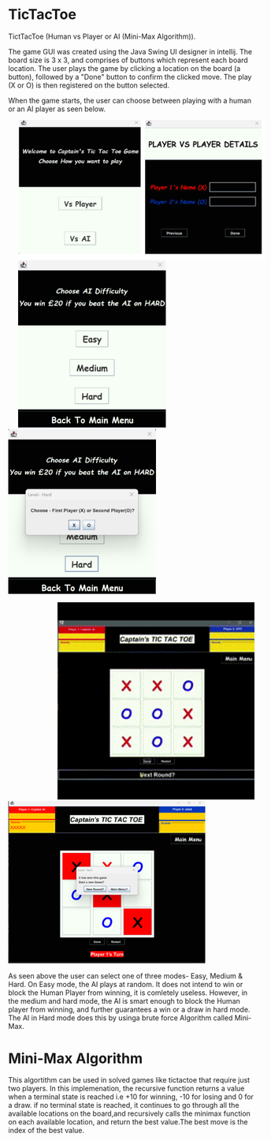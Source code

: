 # TicTacToe
TictTacToe (Human vs Player or AI (Mini-Max Algorithm)).

The game GUI was created using the Java Swing UI designer in intellij. The board size is 3 x 3, and comprises of buttons which represent each board location. The user plays the game by clicking a location on the board (a button), followed by a "Done" button to confirm the clicked move. The play (X or O) is then registered on the button selected. 

When the game starts, the user can choose between playing with a human or an AI player as seen below. 


 


<p>
 <img src="src/main/java/com/captainnigeria/tictactoe/Game Snapshots/16_11_2022 16_40_38.png"  hspace=20 style="width:500px ; height:800x">
 <img src="src/main/java/com/captainnigeria/tictactoe/Game Snapshots/Screenshot 2022-11-18 014727.png"  hspace=20  style="width:300px ; height:350x; vspace: 50px">
 <img src="src/main/java/com/captainnigeria/tictactoe/Game Snapshots/Screenshot 2022-11-18 014800.png" style="width:300px ; height:350x; padding: 50x">
</p>

<p>
<img src="src/main/java/com/captainnigeria/tictactoe/Game Snapshots/Untitled video - Made with Clipchamp.gif"  hspace=100 style=" width:400px ; height:300x">
<img src="src/main/java/com/captainnigeria/tictactoe/Game Snapshots/Screenshot 2022-11-17 232715.png" style="width:400px ; height:300x">
</p>


As seen above the user can select one of three modes- Easy, Medium & Hard. On Easy mode, the AI plays at random. It does not intend to win or block the Human Player from winning, it is comletely useless. However, in the medium and hard mode, the AI is smart enough to block the Human player from winning, and further guarantees a win or a draw in hard mode. The AI in Hard mode does this by usinga brute force Algorithm called Mini-Max.



# Mini-Max Algorithm 

This algortithm can be used in solved games like tictactoe that require just two players. In this implemenation, the recursive function returns a value when a terminal state is reached i.e  +10 for winning, -10 for losing and 0 for a draw. if no terminal state is reached, it continues to go through all the available locations on the board,and  recursively calls the minimax function on each available location, and return the best value.The best move is the index of the best value. 

